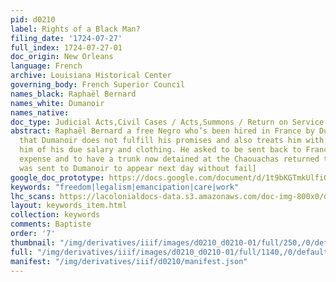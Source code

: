 ```yaml
---
pid: d0210
label: Rights of a Black Man?
filing_date: '1724-07-27'
full_index: 1724-07-27-01
doc_origin: New Orleans
language: French
archive: Louisiana Historical Center
governing_body: French Superior Council
names_black: Raphaël Bernard
names_white: Dumanoir
names_native:
doc_type: Judicial Acts,Civil Cases / Acts,Summons / Return on Service Notice
abstract: Raphaël Bernard a free Negro who’s been hired in France by Dumanoir complains
  that Dumanoir does not fulfill his promises and also treats him with rigor, depriving
  him of his due salary and clothing. He asked to be sent back to France at Dumanoir
  expense and to have a trunk now detained at the Chaouachas returned to him. [A notice
  was sent to Dumanoir to appear next day without fail]
google_doc_prototype: https://docs.google.com/document/d/1t9bKGTmkUlfiGEspbWWpwuotdJOy3SYp4VibetfqOmk/edit?usp=share_link
keywords: "freedom|legalism|emancipation|care|work"
lhc_scans: https://lacolonialdocs-data.s3.amazonaws.com/doc-img-800x0/doc-img-118745.jpg
layout: keywords_item.html
collection: keywords
comments: Baptiste
order: '7'
thumbnail: "/img/derivatives/iiif/images/d0210_d0210-01/full/250,/0/default.jpg"
full: "/img/derivatives/iiif/images/d0210_d0210-01/full/1140,/0/default.jpg"
manifest: "/img/derivatives/iiif/d0210/manifest.json"
---
```

